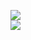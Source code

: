 [![](https://img.shields.io/badge/Made%20With-Github%20Spray-lightgrey.svg?style=for-the-badge&logo=github)](https://github.com/Annihil/github-spray#4683)  
[![](https://i.imgur.com/2DrTn0Z.gif)](https://github.com/Annihil/github-spray)